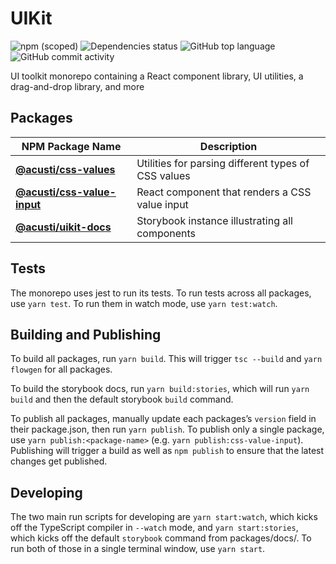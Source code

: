 # UIKit

![npm (scoped)](https://img.shields.io/npm/v/@acusti/css-value-input?style=for-the-badge)
![Dependencies status](https://img.shields.io/david/acusti/uikit?path=packages%2Fcss-value-input&style=for-the-badge)
![GitHub top language](https://img.shields.io/github/languages/top/acusti/uikit?style=for-the-badge)
![GitHub commit activity](https://img.shields.io/github/commit-activity/m/acusti/uikit?style=for-the-badge)

UI toolkit monorepo containing a React component library, UI utilities, a
drag-and-drop library, and more

## Packages

| NPM Package Name                | Description                                         |
| ------------------------------- | --------------------------------------------------- |
| **[@acusti/css-values][]**      | Utilities for parsing different types of CSS values |
| **[@acusti/css-value-input][]** | React component that renders a CSS value input      |
| **[@acusti/uikit-docs][]**      | Storybook instance illustrating all components      |

[@acusti/css-values]:
    https://github.com/acusti/uikit/tree/main/packages/css-values
[@acusti/css-value-input]:
    https://github.com/acusti/uikit/tree/main/packages/css-value-input
[@acusti/uikit-docs]:
    https://github.com/acusti/uikit/tree/main/packages/docs

## Tests

The monorepo uses jest to run its tests. To run tests across all packages,
use `yarn test`. To run them in watch mode, use `yarn test:watch`.

## Building and Publishing

To build all packages, run `yarn build`. This will trigger `tsc --build`
and `yarn flowgen` for all packages.

To build the storybook docs, run `yarn build:stories`, which will run
`yarn build` and then the default storybook `build` command.

To publish all packages, manually update each packages’s `version` field in
their package.json, then run `yarn publish`. To publish only a single
package, use `yarn publish:<package-name>` (e.g.
`yarn publish:css-value-input`). Publishing will trigger a build as well as
`npm publish` to ensure that the latest changes get published.

## Developing

The two main run scripts for developing are `yarn start:watch`, which kicks
off the TypeScript compiler in `--watch` mode, and `yarn start:stories`,
which kicks off the default `storybook` command from packages/docs/. To run
both of those in a single terminal window, use `yarn start`.
